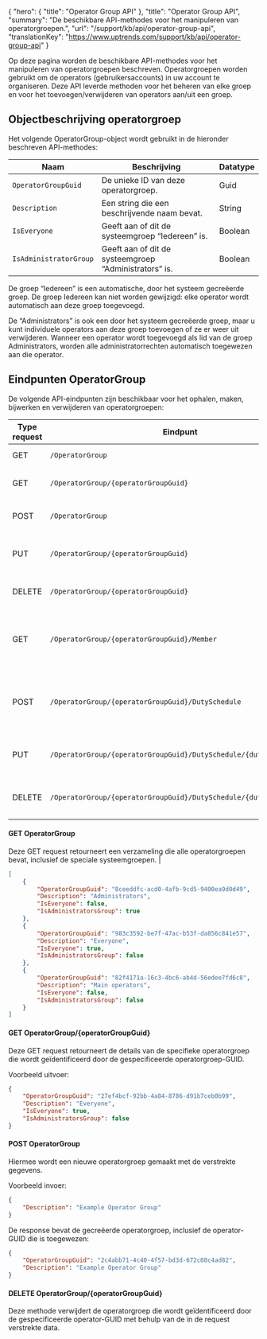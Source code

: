 {
  "hero": {
    "title": "Operator Group API"
  },
  "title": "Operator Group API",
  "summary": "De beschikbare API-methodes voor het manipuleren van operatorgroepen.",
  "url": "/support/kb/api/operator-group-api",
  "translationKey": "https://www.uptrends.com/support/kb/api/operator-group-api"
}

Op deze pagina worden de beschikbare API-methodes voor het manipuleren van operatorgroepen beschreven. Operatorgroepen worden gebruikt om de operators (gebruikersaccounts) in uw account te organiseren. Deze API leverde methoden voor het beheren van elke groep en voor het toevoegen/verwijderen van operators aan/uit een groep.

## Objectbeschrijving operatorgroep

Het volgende OperatorGroup-object wordt gebruikt in de hieronder beschreven API-methodes:

| Naam                   | Beschrijving                                                 | Datatype |
|------------------------|-------------------------------------------------------------|-----------|
| `OperatorGroupGuid`    | De unieke ID van deze operatorgroep.              | Guid      |
| `Description`          | Een string die een beschrijvende naam bevat.                     | String    |
| `IsEveryone`           | Geeft aan of dit de systeemgroep “Iedereen” is.      | Boolean   |
| `IsAdministratorGroup` | Geeft aan of dit de systeemgroep “Administrators” is. | Boolean   |

De groep “Iedereen” is een automatische, door het systeem gecreëerde groep. De groep Iedereen kan niet worden gewijzigd: elke operator wordt automatisch aan deze groep toegevoegd.

De “Administrators” is ook een door het systeem gecreëerde groep, maar u kunt individuele operators aan deze groep toevoegen of ze er weer uit verwijderen. Wanneer een operator wordt toegevoegd als lid van de groep Administrators, worden alle administratorrechten automatisch toegewezen aan die operator.

## Eindpunten OperatorGroup

De volgende API-eindpunten zijn beschikbaar voor het ophalen, maken, bijwerken en verwijderen van operatorgroepen:

| Type request | Eindpunt                                                           | Gebruik                                                         |
|--------------|--------------------------------------------------------------------|---------------------------------------------------------------|
| GET          | `/OperatorGroup`                                                   | Verkrijgt alle operatorgroepen.                                     |
| GET          | `/OperatorGroup/{operatorGroupGuid}`                               | Verkrijgt de details van een operatorgroep.                        |
| POST         | `/OperatorGroup`                                                   | Creëert een nieuwe operatorgroep.                                 |
| PUT          | `/OperatorGroup/{operatorGroupGuid}`                               | Werkt een bestaande operatorgroep bij.                           |
| DELETE       | `/OperatorGroup/{operatorGroupGuid}`                               | Verwijdert een bestaande operatorgroep.                           |
| GET          | `/OperatorGroup/{operatorGroupGuid}/Member`                        | Verkrijgt de geen-dienstperiodes voor een bestaande operator.             |
| POST         | `/OperatorGroup/{operatorGroupGuid}/DutySchedule`                  | Voegt een geen-dienstperiode toe aan alle operators in de gespecificeerde groep. |
| PUT          | `/OperatorGroup/{operatorGroupGuid}/DutySchedule/{dutyScheduleId}` | Werkt de gespecificeerde geen-dienstperiode bij.                          |
| DELETE       | `/OperatorGroup/{operatorGroupGuid}/DutySchedule/{dutyScheduleId}` | Verwijdert de gespecificeerde geen-dienstperiode.                          |

#### GET OperatorGroup

Deze GET request retourneert een verzameling die alle operatorgroepen bevat, inclusief de speciale systeemgroepen.                          |

```json
[
    {
        "OperatorGroupGuid": "8ceeddfc-acd0-4afb-9cd5-9400ea9d0d49",
        "Description": "Administrators",
        "IsEveryone": false,
        "IsAdministratorsGroup": true
    },
    {
        "OperatorGroupGuid": "983c3592-be7f-47ac-b53f-da856c841e57",
        "Description": "Everyone",
        "IsEveryone": true,
        "IsAdministratorsGroup": false
    },
    {
        "OperatorGroupGuid": "82f4171a-16c3-4bc6-ab4d-56edee7fd6c8",
        "Description": "Main operators",
        "IsEveryone": false,
        "IsAdministratorsGroup": false
    }
]
```

#### GET OperatorGroup/{operatorGroupGuid}

Deze GET request retourneert de details van de specifieke operatorgroep die wordt geïdentificeerd door de gespecificeerde operatorgroep-GUID.

Voorbeeld uitvoer:

```json
{
    "OperatorGroupGuid": "27ef4bcf-92bb-4a84-8786-d91b7ceb0b99",
    "Description": "Everyone",
    "IsEveryone": true,
    "IsAdministratorsGroup": false
}
```

#### POST OperatorGroup

Hiermee wordt een nieuwe operatorgroep gemaakt met de verstrekte gegevens.

Voorbeeld invoer:

```json
{
    "Description": "Example Operator Group"
} 
```

De response bevat de gecreëerde operatorgroep, inclusief de operator-GUID die is toegewezen:

```json
{
    "OperatorGroupGuid": "2c4abb71-4c40-4f57-bd3d-672c08c4ad82",
    "Description": "Example Operator Group"
} 
```


#### DELETE OperatorGroup/{operatorGroupGuid}

Deze methode verwijdert de operatorgroep die wordt geïdentificeerd door de gespecificeerde operator-GUID met behulp van de in de request verstrekte data.
